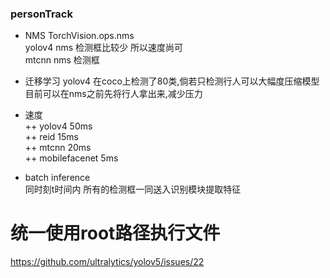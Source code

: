 ### personTrack


+ NMS  TorchVision.ops.nms  
yolov4 nms 检测框比较少 所以速度尚可  
mtcnn nms 检测框

+ 迁移学习
yolov4 在coco上检测了80类,倘若只检测行人可以大幅度压缩模型  
目前可以在nms之前先将行人拿出来,减少压力

+ 速度  
++ yolov4 50ms  
++ reid 15ms  
++ mtcnn 20ms  
++ mobilefacenet 5ms

+ batch inference  
同时刻t时间内 所有的检测框一同送入识别模块提取特征


# 统一使用root路径执行文件

https://github.com/ultralytics/yolov5/issues/22